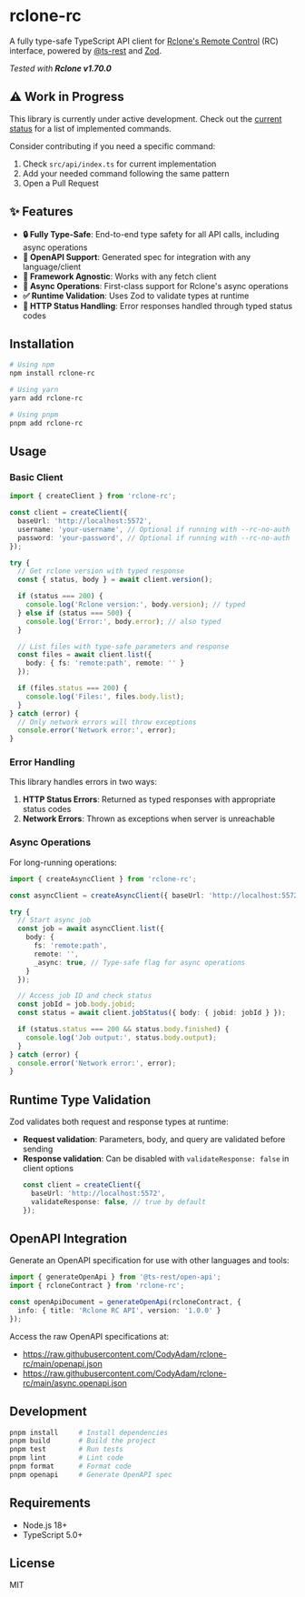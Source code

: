 # rclone-rc

A fully type-safe TypeScript API client for [Rclone's Remote Control](https://rclone.org/rc/) (RC) interface, powered by [@ts-rest](https://github.com/ts-rest/ts-rest) and [Zod](https://github.com/colinhacks/zod).

*Tested with **Rclone v1.70.0***

## ⚠️ Work in Progress

This library is currently under active development. Check out the [current status](current-status.md) for a list of implemented commands.

Consider contributing if you need a specific command:

1. Check `src/api/index.ts` for current implementation
2. Add your needed command following the same pattern
3. Open a Pull Request

## ✨ Features

- **🔒 Fully Type-Safe**: End-to-end type safety for all API calls, including async operations
- **📄 OpenAPI Support**: Generated spec for integration with any language/client
- **🧩 Framework Agnostic**: Works with any fetch client
- **🚀 Async Operations**: First-class support for Rclone's async operations
- **✅ Runtime Validation**: Uses Zod to validate types at runtime
- **💪 HTTP Status Handling**: Error responses handled through typed status codes

## Installation

```bash
# Using npm
npm install rclone-rc

# Using yarn
yarn add rclone-rc

# Using pnpm
pnpm add rclone-rc
```

## Usage

### Basic Client

```typescript
import { createClient } from 'rclone-rc';

const client = createClient({
  baseUrl: 'http://localhost:5572',
  username: 'your-username', // Optional if running with --rc-no-auth
  password: 'your-password', // Optional if running with --rc-no-auth
});

try {
  // Get rclone version with typed response
  const { status, body } = await client.version();

  if (status === 200) {
    console.log('Rclone version:', body.version); // typed
  } else if (status === 500) {
    console.log('Error:', body.error); // also typed
  }

  // List files with type-safe parameters and response
  const files = await client.list({
    body: { fs: 'remote:path', remote: '' }
  });

  if (files.status === 200) {
    console.log('Files:', files.body.list);
  }
} catch (error) {
  // Only network errors will throw exceptions
  console.error('Network error:', error);
}
```

### Error Handling

This library handles errors in two ways:

1. **HTTP Status Errors**: Returned as typed responses with appropriate status codes
2. **Network Errors**: Thrown as exceptions when server is unreachable

### Async Operations

For long-running operations:

```typescript
import { createAsyncClient } from 'rclone-rc';

const asyncClient = createAsyncClient({ baseUrl: 'http://localhost:5572' });

try {
  // Start async job
  const job = await asyncClient.list({
    body: {
      fs: 'remote:path',
      remote: '',
      _async: true, // Type-safe flag for async operations
    }
  });

  // Access job ID and check status
  const jobId = job.body.jobid;
  const status = await client.jobStatus({ body: { jobid: jobId } });

  if (status.status === 200 && status.body.finished) {
    console.log('Job output:', status.body.output);
  }
} catch (error) {
  console.error('Network error:', error);
}
```

## Runtime Type Validation

Zod validates both request and response types at runtime:

- **Request validation**: Parameters, body, and query are validated before sending
- **Response validation**: Can be disabled with `validateResponse: false` in client options
  ```typescript
  const client = createClient({
    baseUrl: 'http://localhost:5572',
    validateResponse: false, // true by default
  });
  ```

## OpenAPI Integration

Generate an OpenAPI specification for use with other languages and tools:

```typescript
import { generateOpenApi } from '@ts-rest/open-api';
import { rcloneContract } from 'rclone-rc';

const openApiDocument = generateOpenApi(rcloneContract, {
  info: { title: 'Rclone RC API', version: '1.0.0' }
});
```

Access the raw OpenAPI specifications at:
- https://raw.githubusercontent.com/CodyAdam/rclone-rc/main/openapi.json
- https://raw.githubusercontent.com/CodyAdam/rclone-rc/main/async.openapi.json

## Development

```bash
pnpm install     # Install dependencies
pnpm build       # Build the project
pnpm test        # Run tests
pnpm lint        # Lint code
pnpm format      # Format code
pnpm openapi     # Generate OpenAPI spec
```

## Requirements

- Node.js 18+
- TypeScript 5.0+

## License

MIT
